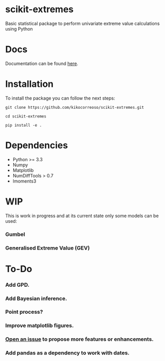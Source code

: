 # scikit-extremes

Basic statistical package to perform univariate extreme value calculations
using Python

# Docs

Documentation can be found [here](http://kikocorreoso.github.io/scikit-extremes/).

# Installation

To install the package you can follow the next steps:

    git clone https://github.com/kikocorreoso/scikit-extremes.git

    cd scikit-extremes

    pip install -e .

# Dependencies

* Python >= 3.3
* Numpy
* Matplotlib
* NumDiffTools > 0.7
* lmoments3

# WIP

This is work in progress and at its current state only some models can be used:

### Gumbel 
### Generalised Extreme Value (GEV)

# To-Do

### Add GPD.
### Add Bayesian inference.
### Point process?
### Improve matplotlib figures.
### [Open an issue](https://github.com/kikocorreoso/scikit-extremes/issues) to propose more features or enhancements.
### Add pandas as a dependency to work with dates.
